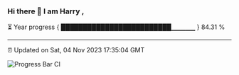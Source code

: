 ### Hi there 👋 I am Harry , 

⏳ Year progress { █████████████████████████▁▁▁▁▁ } 84.31 %

---

⏰ Updated on Sat, 04 Nov 2023 17:35:04 GMT

![Progress Bar CI](https://github.com/duykhang68/duykhang68/workflows/Progress%20Bar%20CI/badge.svg)
